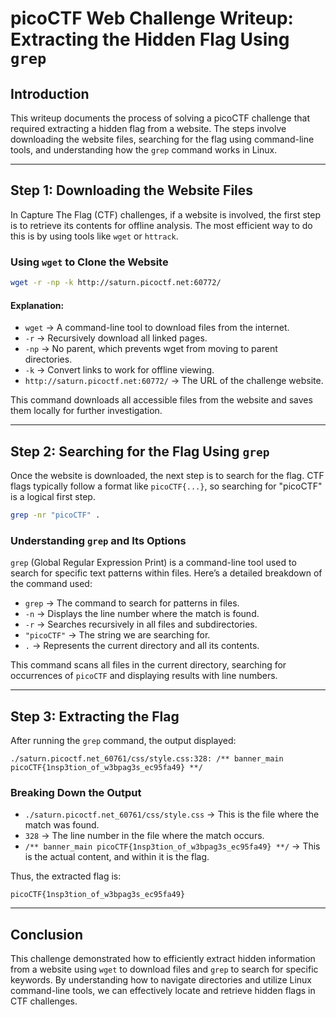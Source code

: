 # **picoCTF Web Challenge Writeup: Extracting the Hidden Flag Using `grep`**

## **Introduction**

This writeup documents the process of solving a picoCTF challenge that required extracting a hidden flag from a website. The steps involve downloading the website files, searching for the flag using command-line tools, and understanding how the `grep` command works in Linux.

---

## **Step 1: Downloading the Website Files**

In Capture The Flag (CTF) challenges, if a website is involved, the first step is to retrieve its contents for offline analysis. The most efficient way to do this is by using tools like `wget` or `httrack`.

### **Using `wget` to Clone the Website**

```bash
wget -r -np -k http://saturn.picoctf.net:60772/
```

#### **Explanation:**
- `wget` → A command-line tool to download files from the internet.
- `-r` → Recursively download all linked pages.
- `-np` → No parent, which prevents wget from moving to parent directories.
- `-k` → Convert links to work for offline viewing.
- `http://saturn.picoctf.net:60772/` → The URL of the challenge website.

This command downloads all accessible files from the website and saves them locally for further investigation.

---

## **Step 2: Searching for the Flag Using `grep`**

Once the website is downloaded, the next step is to search for the flag. CTF flags typically follow a format like `picoCTF{...}`, so searching for "picoCTF" is a logical first step.

```bash
grep -nr "picoCTF" .
```

### **Understanding `grep` and Its Options**
`grep` (Global Regular Expression Print) is a command-line tool used to search for specific text patterns within files. Here’s a detailed breakdown of the command used:

- `grep` → The command to search for patterns in files.
- `-n` → Displays the line number where the match is found.
- `-r` → Searches recursively in all files and subdirectories.
- `"picoCTF"` → The string we are searching for.
- `.` → Represents the current directory and all its contents.

This command scans all files in the current directory, searching for occurrences of `picoCTF` and displaying results with line numbers.

---

## **Step 3: Extracting the Flag**

After running the `grep` command, the output displayed:

```
./saturn.picoctf.net_60761/css/style.css:328: /** banner_main picoCTF{1nsp3tion_of_w3bpag3s_ec95fa49} **/
```

### **Breaking Down the Output**
- `./saturn.picoctf.net_60761/css/style.css` → This is the file where the match was found.
- `328` → The line number in the file where the match occurs.
- `/** banner_main picoCTF{1nsp3tion_of_w3bpag3s_ec95fa49} **/` → This is the actual content, and within it is the flag.

Thus, the extracted flag is:

```
picoCTF{1nsp3tion_of_w3bpag3s_ec95fa49}
```

---

## **Conclusion**

This challenge demonstrated how to efficiently extract hidden information from a website using `wget` to download files and `grep` to search for specific keywords. By understanding how to navigate directories and utilize Linux command-line tools, we can effectively locate and retrieve hidden flags in CTF challenges.


